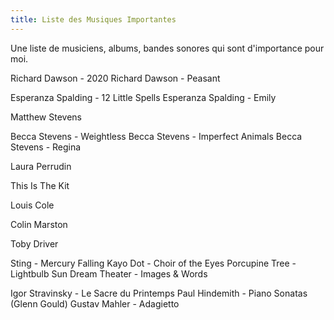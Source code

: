 ```yaml
---
title: Liste des Musiques Importantes
---
```


Une liste de musiciens, albums, bandes sonores qui sont d'importance pour moi.

Richard Dawson - 2020
Richard Dawson - Peasant

Esperanza Spalding - 12 Little Spells
Esperanza Spalding - Emily

Matthew Stevens

Becca Stevens - Weightless
Becca Stevens - Imperfect Animals
Becca Stevens - Regina

Laura Perrudin

This Is The Kit

Louis Cole

Colin Marston

Toby Driver

Sting - Mercury Falling
Kayo Dot - Choir of the Eyes
Porcupine Tree - Lightbulb Sun
Dream Theater - Images & Words

Igor Stravinsky - Le Sacre du Printemps
Paul Hindemith - Piano Sonatas (Glenn Gould)
Gustav Mahler - Adagietto